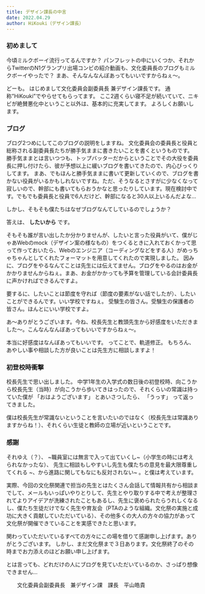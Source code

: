 ```yaml
---
title: デザイン課長の中言
date: 2022.04.29
author: HiKouki（デザイン課長）
---
```


### 初めまして
今頃ミルクボーイ流行ってるんですか？
パンフレットの中にいくつか、それからTwitterのN1グランプリ出場コンビの紹介動画も、文化委員長のブログもミルクボーイやったで？
まあ、そんなんなんぼあってもいいですからねぇ～。

どーも。
はじめまして文化委員会副委員長 兼デザイン課長です。
通称”HiKouki”でやらせてもらってます。
ここ2週くらい寝不足が続いていて、ニキビが絶賛悪化中ということ以外は、基本的に充実してます。
よろしくお願いします。


### ブログ
ブログ2つめにしてこのブログの説明をしますね。
文化委員会の委員長と役員と総称される副委員長たちが勝手気ままに書きたいことを書くというものです。
勝手気ままとは言いつつも、トップバッターだからということでその大役を委員長に押し付けたら、彼が予想以上に緩いブログを書いてきたので、内心びっくりしてます。
まあ、でもほんと勝手気ままに書いて更新していくので、ブログを書かない役員がいるかもしれないですね。ただ、そうなるとさすがに少なくなって寂しいので、幹部にも書いてもらおうかなと思ったりしています。現在検討中です。でもでも委員長と役員で6人だけど、幹部になると30人以上いるんだよな…

しかし、そもそも僕たちはなぜブログなんてしているのでしょうか？

答えは、 **したいから** です。

そもそも誰が言い出したか分かりませんが、したいと言った役員がいて、僕がじゃあWebのmock（デザイン案の様なもの）をつくるときに入れておくかって思って作っておいたら、Webのエンジニア（コーディングなどをする人）がめっちゃちゃんとしてくれたフォーマットを用意してくれたので実現しました。
因みに、ブログをやるなんてことは先生には伝えてません。ブログをやるのはお金がかかりませんからねぇ。まあ、お金がかかっても予算を管理している会計委員長に声かければできるんですよ。

要するに、したいことは節度を守れば（節度の要素がない話でしたが）、したいことができるんです。いい学校ですねぇ。
受験生の皆さん。受験生の保護者の皆さん。ほんとにいい学校ですよ。

あ～ありがとうございます。今ね、校長先生と教頭先生から好感度をいただきました～。こんなんなんぼあってもいいですからねぇ～。

本当に好感度はなんぼあってもいいです。
ってことで、軌道修正。
もちろん、あやしい事や相談した方が良いことは先生方に相談しますよ！


### 初登校時衝撃
校長先生で思い出しました。
中学1年生の入学式の数日後の初登校時、向こうから校長先生（当時）が向こうから歩いてきはったので、それくらいの常識は持っていた僕が
「おはようございます」
とあいさつしたら、
「うっす」
って返ってきました。

僕は校長先生が常識ないということを言いたいのではなく（校長先生は常識ありますからね！）、それくらい生徒と教師の立場が近いということです。


### 感謝
それゆえ（？）、 ~職員室には無言で入って出ていくし~（小学生の時には考えられなかったな）、 先生に相談もしやすいし先生も僕たちの意見を最大限尊重してくれる ~、から進路に関してもなにも反対されない~ 。と僕は考えています。

実際、今回の文化祭関連で担当の先生とはたくさん会話して情報共有から相談までして、メールもいっぱいやりとりして、先生とやり取りする中で考えが整理されてよりアイデアが洗練されたこともあるし、先生に褒められたらうれしくなるし、僕たち生徒だけでなく先生や育友会（PTAのような組織。文化祭の実施と成功に大きく貢献していただいている）、その他多くの大人の方々の協力があって文化祭が開催できていることを実感できたと思います。

関わっていただいているすべての方々にこの場を借りて感謝申し上げます。ありがとうございます。
しかし、まだ文化祭まで３日あります。文化祭終了のその時までお力添えのほどお願い申し上げます。



とは言っても、どれだけの人にブログを見ていただいているのか、さっぱり想像できません…

&emsp;&emsp;文化委員会副委員長　兼デザイン課　課長　平山皓貴

